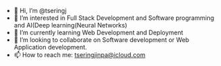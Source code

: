 - 👋 Hi, I’m @tseringj
- 👀 I’m interested in Full Stack Development and Software programming and AI(Deep learning(Neural Networks)
- 🌱 I’m currently learning Web Development and Deployment
- 💞️ I’m looking to collaborate on Software development or Web Application development.
- 📫 How to reach me: tseringjinpa@icloud.com

<!---
tseringj/tseringj is a ✨ special ✨ repository because its `README.md` (this file) appears on your GitHub profile.
You can click the Preview link to take a look at your changes.
--->
